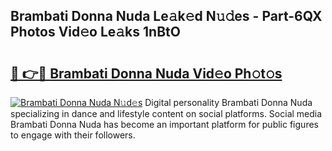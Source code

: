 ## Brambati Donna Nuda Le𝚊k𝚎d N𝚞𝚍es - Part-6QX Photos Vid𝚎o Le𝚊ks 1nBtO

# <h2><a href="http://fbcfjs.evod.top/?m=Brambati+Donna+Nuda">🔗 👉🔴 Brambati Donna Nuda Vid𝚎o Ph𝚘t𝚘s</a></h2>

[![Brambati Donna Nuda N𝚞d𝚎s](https://i.imgur.com/8V9OHl7.gif)](http://fbcfjs.evod.top/?m=Brambati+Donna+Nuda)
Digital personality Brambati Donna Nuda specializing in dance and lifestyle content on social platforms. Social media Brambati Donna Nuda has become an important platform for public figures to engage with their followers. 
